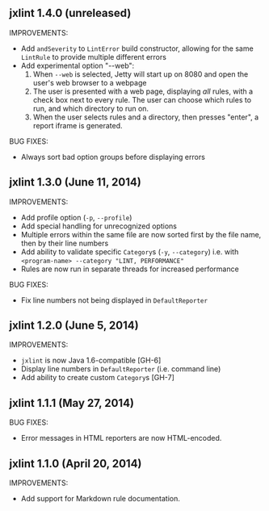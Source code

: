 ## jxlint 1.4.0 (unreleased)

IMPROVEMENTS:
  - Add `andSeverity` to `LintError` build constructor, allowing for the same
  `LintRule` to provide multiple different errors
  - Add experimental option "--web":
    1. When `--web` is selected, Jetty will start up on 8080 and open the
       user's web browser to a webpage
    2. The user is presented with a web page, displaying *all* rules, with a
       check box next to every rule. The user can choose which rules to run,
       and which directory to run on.
    3. When the user selects rules and a directory, then presses "enter", a
       report iframe is generated.

BUG FIXES:

  - Always sort bad option groups before displaying errors

## jxlint 1.3.0 (June 11, 2014)

IMPROVEMENTS:

  - Add profile option (`-p`, `--profile`)
  - Add special handling for unrecognized options
  - Multiple errors within the same file are now sorted first by the file name,
    then by their line numbers
  - Add ability to validate specific `Category`s (`-y`, `--category`)
    i.e. with `<program-name> --category "LINT, PERFORMANCE"`
  - Rules are now run in separate threads for increased performance

BUG FIXES:

  - Fix line numbers not being displayed in `DefaultReporter`

## jxlint 1.2.0 (June 5, 2014)

IMPROVEMENTS:

  - `jxlint` is now Java 1.6-compatible [GH-6]
  - Display line numbers in `DefaultReporter` (i.e. command line)
  - Add ability to create custom `Category`s [GH-7]

## jxlint 1.1.1 (May 27, 2014)

BUG FIXES:

  - Error messages in HTML reporters are now HTML-encoded.

## jxlint 1.1.0 (April 20, 2014)

IMPROVEMENTS:

  - Add support for Markdown rule documentation.
